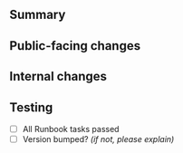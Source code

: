 ## Summary

<!-- Summarize what your PR does here -->

## Public-facing changes

<!-- List any changes that might effect how end-users use this bot (changes to commands, new startup options, etc...). You don't have to go in-depth, but try to be comprehensive! -->

## Internal changes

<!-- List any changes to the internal APIs that may effect how developers work on this bot (i.e. new methods on the botWrapper, file reorganization, etc...). You don't have to list EVERY change (that's what code review is for!) but try to give a broad overview of these changes and your reasons for making them. -->

## Testing

- [ ] All Runbook tasks passed
- [ ] Version bumped? _(if not, please explain)_
